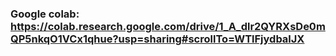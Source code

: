 ### Google colab: https://colab.research.google.com/drive/1_A_dlr2QYRXsDe0mQP5nkqO1VCx1qhue?usp=sharing#scrollTo=WTlFjydbalJX
